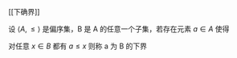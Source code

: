 ---
---

[[下确界]]

设 $\langle A ,\leq \rangle$ 是偏序集，B 是 A 的任意一个子集，若存在元素 $a\in A$ 使得

对任意 $x \in B$ 都有 $a \leq x$ 则称 a 为 B 的下界
